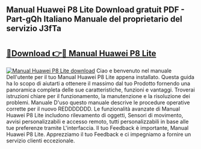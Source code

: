 ## Manual Huawei P8 Lite Download gratuit PDF - Part-gQh Italiano Manuale del proprietario del servizio J3fTa

# <h2><a href="http://dfd72d1.blite.top/?on=Manual+Huawei+P8+Lite">🔗Download 👉🔴 Manual Huawei P8 Lite</a></h2>

[![Manual Huawei P8 Lite download](https://i.imgur.com/lujVjoI.png)](http://dfd72d1.blite.top/?on=Manual+Huawei+P8+Lite)
Ciao e benvenuto nel manuale Dell'utente per il tuo Manual Huawei P8 Lite appena installato. Questa guida ha lo scopo di aiutarti a ottenere il massimo dal tuo Prodotto fornendo una panoramica completa delle sue caratteristiche, funzioni e vantaggi. Troverai istruzioni chiare per il funzionamento, la manutenzione e la risoluzione dei problemi. Manuale D'uso questo manuale descrive le procedure operative corrette per il nuovo REDDDDDDD. Le funzionalità avanzate di Manual Huawei P8 Lite includono rilevamento di oggetti, Sensori di movimento, avvisi personalizzabili e accesso remoto, tutti personalizzabili in base alle tue preferenze tramite L'interfaccia. Il tuo Feedback è importante, Manual Huawei P8 Lite. Apprezziamo il tuo Feedback e ci impegniamo a fornire un servizio clienti eccezionale.
